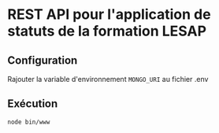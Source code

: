 # REST API pour l'application de statuts de la formation LESAP

## Configuration

Rajouter la variable d'environnement `MONGO_URI` au fichier .env

## Exécution

`node bin/www`